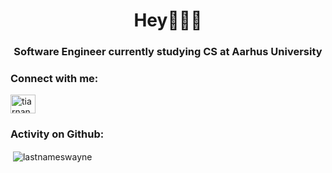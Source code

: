 <h1 align="center">Hey👋🏻🌊</h1>
<h3 align="center">Software Engineer currently studying CS at Aarhus University</h3>
<h3 align="left">Connect with me:</h3>
<p align="left">
<a href="https://linkedin.com/in/tiarnanswayne" target="blank"><img align="center" src="https://raw.githubusercontent.com/rahuldkjain/github-profile-readme-generator/master/src/images/icons/Social/linked-in-alt.svg" alt="tiarnanswayne" height="30" width="40" /></a>
</p>


<h3 align="left">Activity on Github:</h3>
<p>&nbsp;<img align="center" src="https://github-readme-stats.vercel.app/api?username=lastnameswayne&show_icons=true&locale=en" alt="lastnameswayne" /></p>
